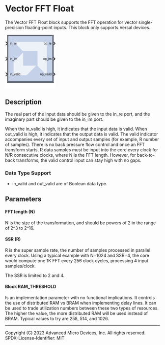 # Vector FFT Float

The Vector FFT Float block supports the FFT operation for vector 
single-precision floating-point inputs. This block only supports Versal devices.

![](./Images/block.png)

## Description

The real part of the input data should be given to the in_re port, 
and the imaginary part should be given to the in_im port.

When the in_valid is high, it indicates that the input data is valid. 
When out_valid is high, it indicates that the output data is valid. 
The valid indicator accompanies every set of input and output samples 
(for example, R number of samples). There is no back pressure flow control 
and once an FFT transform starts, R data samples must be input into the 
core every clock for N/R consecutive clocks, where N is the FFT length. 
However, for back-to-back transforms, the valid control input can stay 
high with no gaps.

### Data Type Support

- in_valid and out_valid are of Boolean data type.

## Parameters

#### FFT length (N) 
N is the size of the transformation, and should be powers
of 2 in the range of 2^3 to 2^16. 

#### SSR (R)
R is the super sample rate, the
number of samples processed in parallel every clock. Using a typical
example with N=1024 and SSR=4, the core would compute one 1K FFT every
256 clock cycles, processing 4 input samples/clock. 

The SSR is limited to 2 and 4.

#### Block RAM_THRESHOLD 
Is an implementation parameter with no functional implications. It controls 
the use of distributed RAM vs BRAM when implementing delay lines. It can 
be used to trade utilization numbers between these two types of resources. 
The higher the value, the more distributed RAM will be used instead of 
BRAM. Typical values to try are 258, 514, and 1026.


--------------
Copyright (C) 2023 Advanced Micro Devices, Inc. All rights reserved.
SPDX-License-Identifier: MIT
